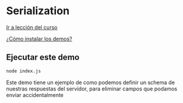 # Serialization

[Ir a lección del curso](https://www.artisanfront.com/cursos/curso-fastify-desde-0/fastify-07-serialization)

[¿Cómo instalar los demos?](../README.md)

## Ejecutar este demo

```sh
node index.js
```

Este demo tiene un ejemplo de como podemos definir un schema de nuestras respuestas del servidor, para eliminar campos que podamos enviar accidentalmente

